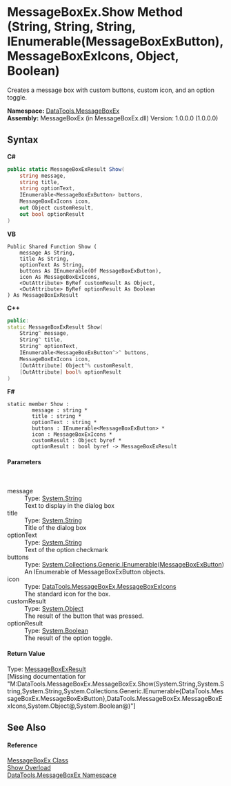 # MessageBoxEx.Show Method (String, String, String, IEnumerable(MessageBoxExButton), MessageBoxExIcons, Object, Boolean)
 

Creates a message box with custom buttons, custom icon, and an option toggle.

**Namespace:**&nbsp;<a href="2e83881a-7861-f510-1d85-b20875f0dcb4">DataTools.MessageBoxEx</a><br />**Assembly:**&nbsp;MessageBoxEx (in MessageBoxEx.dll) Version: 1.0.0.0 (1.0.0.0)

## Syntax

**C#**<br />
``` C#
public static MessageBoxExResult Show(
	string message,
	string title,
	string optionText,
	IEnumerable<MessageBoxExButton> buttons,
	MessageBoxExIcons icon,
	out Object customResult,
	out bool optionResult
)
```

**VB**<br />
``` VB
Public Shared Function Show ( 
	message As String,
	title As String,
	optionText As String,
	buttons As IEnumerable(Of MessageBoxExButton),
	icon As MessageBoxExIcons,
	<OutAttribute> ByRef customResult As Object,
	<OutAttribute> ByRef optionResult As Boolean
) As MessageBoxExResult
```

**C++**<br />
``` C++
public:
static MessageBoxExResult Show(
	String^ message, 
	String^ title, 
	String^ optionText, 
	IEnumerable<MessageBoxExButton^>^ buttons, 
	MessageBoxExIcons icon, 
	[OutAttribute] Object^% customResult, 
	[OutAttribute] bool% optionResult
)
```

**F#**<br />
``` F#
static member Show : 
        message : string * 
        title : string * 
        optionText : string * 
        buttons : IEnumerable<MessageBoxExButton> * 
        icon : MessageBoxExIcons * 
        customResult : Object byref * 
        optionResult : bool byref -> MessageBoxExResult 

```


#### Parameters
&nbsp;<dl><dt>message</dt><dd>Type: <a href="https://docs.microsoft.com/dotnet/api/system.string" target="_blank">System.String</a><br />Text to display in the dialog box</dd><dt>title</dt><dd>Type: <a href="https://docs.microsoft.com/dotnet/api/system.string" target="_blank">System.String</a><br />Title of the dialog box</dd><dt>optionText</dt><dd>Type: <a href="https://docs.microsoft.com/dotnet/api/system.string" target="_blank">System.String</a><br />Text of the option checkmark</dd><dt>buttons</dt><dd>Type: <a href="https://docs.microsoft.com/dotnet/api/system.collections.generic.ienumerable-1" target="_blank">System.Collections.Generic.IEnumerable</a>(<a href="e1261b7b-07a9-97d8-f7f8-824a32473f53">MessageBoxExButton</a>)<br />An IEnumerable of MessageBoxExButton objects.</dd><dt>icon</dt><dd>Type: <a href="180a2dcf-1983-6418-ec6c-8dba82620fbf">DataTools.MessageBoxEx.MessageBoxExIcons</a><br />The standard icon for the box.</dd><dt>customResult</dt><dd>Type: <a href="https://docs.microsoft.com/dotnet/api/system.object" target="_blank">System.Object</a><br />The result of the button that was pressed.</dd><dt>optionResult</dt><dd>Type: <a href="https://docs.microsoft.com/dotnet/api/system.boolean" target="_blank">System.Boolean</a><br />The result of the option toggle.</dd></dl>

#### Return Value
Type: <a href="2b304ae3-c8f0-9ca0-11ef-bc5222b08b2a">MessageBoxExResult</a><br />\[Missing <returns> documentation for "M:DataTools.MessageBoxEx.MessageBoxEx.Show(System.String,System.String,System.String,System.Collections.Generic.IEnumerable{DataTools.MessageBoxEx.MessageBoxExButton},DataTools.MessageBoxEx.MessageBoxExIcons,System.Object@,System.Boolean@)"\]

## See Also


#### Reference
<a href="d51d5a04-45d3-f370-b968-831a609ba604">MessageBoxEx Class</a><br /><a href="befd1aee-1d66-f992-80b8-8e51fc98ff5f">Show Overload</a><br /><a href="2e83881a-7861-f510-1d85-b20875f0dcb4">DataTools.MessageBoxEx Namespace</a><br />